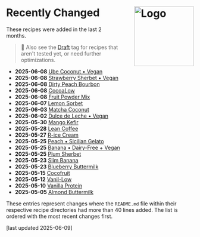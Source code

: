 # Recently Changed<img style="float: right; margin-left: 1.5em;" width=160 alt="Logo" src="../logo-changed.png" />
<!--
1. git log --since="2 months ago" --pretty=format:"%H %ad %s" --date=short --numstat recipes >history.txt
2. add "history.txt" as a source to NotebookLM (as "Copied text")
3. paste the prompt:

use the "history.txt" source which has this format: records are lines separated by an empty line;
1st line is Commit SHA, Commit date, and Commit message;
the other lines hold the number of added and deleted lines for each file changed in the commit,
which can be used to infer the changeset size, followed by the path of the file.

list the names of the directory under recipes for all changes of "README.md" files
that have more than 40 lines added. sort the list by the date in descneding order,
and include the date of the change before the name, in bold text.
leave out the text " (Deluxe)" in the visible directory name.
link the directory name using Markdown format, with the URL prefix
"/ice-creamery/" followed by the first letter of the name as a 2nd path component,
and finally followed by the FULL original directory name.
url-encode that link. so to reiterate, the links have the markdown format
"[shortened directory name](url-enconded full directory name)".
put the number of added lines into a HTML comment after the link, in the format "added NNN lines".
-->

These recipes were added in the last 2 months.

> 👀 Also see the [Draft](https://jhermann.github.io/ice-creamery/tags/#tag:draft) tag for recipes that aren't tested yet, or need further optimizations.

*   **2025-06-08** [Ube Coconut • Vegan](/ice-creamery/U/Ube%20Coconut%20%E2%80%A2%20Vegan%20(Deluxe)) <!-- added 76 lines -->
*   **2025-06-08** [Strawberry Sherbet • Vegan](/ice-creamery/S/Strawberry%20Sherbet%20%E2%80%A2%20Vegan%20(Deluxe)) <!-- added 74 lines -->
*   **2025-06-08** [Dirty Peach Bourbon](/ice-creamery/D/Dirty%20Peach%20Bourbon%20(Deluxe)) <!-- added 69 lines -->
*   **2025-06-08** [CocoaLow](/ice-creamery/C/CocoaLow%20(Deluxe)) <!-- added 58 lines -->
*   **2025-06-08** [Fruit Powder Mix](/ice-creamery/F/Fruit%20Powder%20Mix) <!-- added 53 lines -->
*   **2025-06-07** [Lemon Sorbet](/ice-creamery/L/Lemon%20Sorbet%20(Deluxe)) <!-- added 70 lines -->
*   **2025-06-03** [Matcha Coconut](/ice-creamery/M/Matcha%20Coconut%20(Deluxe)) <!-- added 70 lines -->
*   **2025-06-02** [Dulce de Leche • Vegan](/ice-creamery/D/Dulce%20de%20Leche%20%E2%80%A2%20Vegan%20(Deluxe)) <!-- added 65 lines -->
*   **2025-05-30** [Mango Kefir](/ice-creamery/M/Mango%20Kefir%20(Deluxe)) <!-- added 67 lines -->
*   **2025-05-28** [Lean Coffee](/ice-creamery/L/Lean%20Coffee%20(Deluxe)) <!-- added 74 lines -->
*   **2025-05-27** [R-ice Cream](/ice-creamery/R/R-ice%20Cream%20(Deluxe)) <!-- added 69 lines -->
*   **2025-05-25** [Peach • Sicilian Gelato](/ice-creamery/P/Peach%20%E2%80%A2%20Sicilian%20Gelato%20(Deluxe)) <!-- added 65 lines -->
*   **2025-05-25** [Banana • Dairy-Free + Vegan](/ice-creamery/B/Banana%20%E2%80%A2%20Dairy-Free%20%2B%20Vegan%20(Deluxe)) <!-- added 62 lines -->
*   **2025-05-25** [Plum Sherbet](/ice-creamery/P/Plum%20Sherbet%20(Deluxe)) <!-- added 51 lines -->
*   **2025-05-23** [Slim Banana](/ice-creamery/S/Slim%20Banana%20(Deluxe)) <!-- added 51 lines -->
*   **2025-05-23** [Blueberry Buttermilk](/ice-creamery/B/Blueberry%20Buttermilk%20(Deluxe)) <!-- added 46 lines -->
*   **2025-05-15** [Cocofruit](/ice-creamery/C/Cocofruit%20(Deluxe)) <!-- added 60 lines -->
*   **2025-05-12** [Vanil-Low](/ice-creamery/V/Vanil-Low%20(Deluxe)) <!-- added 44 lines -->
*   **2025-05-10** [Vanilla Protein](/ice-creamery/V/Vanilla%20Protein%20(Deluxe)) <!-- added 50 lines -->
*   **2025-05-05** [Almond Buttermilk](/ice-creamery/A/Almond%20Buttermilk%20(Deluxe)) <!-- added 48 lines -->

These entries represent changes where the `README.md` file within their respective recipe directories
had more than 40 lines added. The list is ordered with the most recent changes first.

[last updated 2025-06-09]
